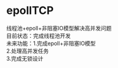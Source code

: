 # epollTCP
线程池+epoll+非阻塞IO模型解决高并发问题  
目前状态：完成线程池开发  
未来功能：1.完成epoll+非阻塞IO模型  
2.处理高并发任务  
3.完成无锁设计  
